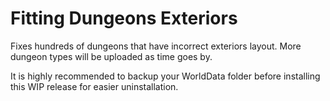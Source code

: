 # Fitting Dungeons Exteriors
 Fixes hundreds of dungeons that have incorrect exteriors layout.
More dungeon types will be uploaded as time goes by.

It is highly recommended to backup your WorldData folder before installing this WIP release for easier uninstallation.
